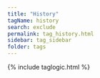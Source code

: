 ```yaml
---
title: "History"
tagName: history
search: exclude
permalink: tag_history.html
sidebar: tag_sidebar
folder: tags
---
```

{% include taglogic.html %}

